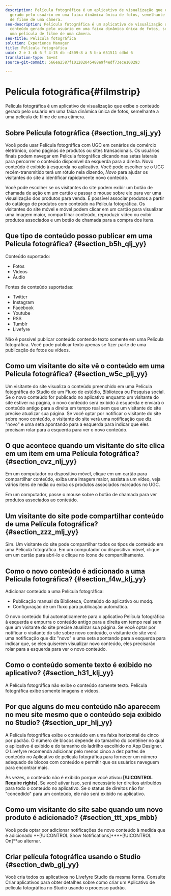 ```yaml
---
description: Película fotográfica é um aplicativo de visualização que exibe o conteúdo
  gerado pelo usuário em uma faixa dinâmica única de fotos, semelhante a uma película
  de filme de uma câmera.
seo-description: Película fotográfica é um aplicativo de visualização que exibe o
  conteúdo gerado pelo usuário em uma faixa dinâmica única de fotos, semelhante a
  uma película de filme de uma câmera.
seo-title: Película fotográfica
solution: Experience Manager
title: Película fotográfica
uuid: 2 e 3 cb 6 f 4-15 db -4509-8 a 5 b-a 651511 cdbd 6
translation-type: tm+mt
source-git-commit: 566ea2587f101202045488e9f4edf73ece100293

---
```



# Película fotográfica{#filmstrip}

Película fotográfica é um aplicativo de visualização que exibe o conteúdo gerado pelo usuário em uma faixa dinâmica única de fotos, semelhante a uma película de filme de uma câmera.

## Sobre Película fotográfica {#section_tng_slj_yy}

Você pode usar Película fotográfica com UGC em cenários de comércio eletrônico, como páginas de produtos ou sites transacionais. Os usuários finais podem navegar em Película fotográfica clicando nas setas laterais para percorrer o conteúdo disponível da esquerda para a direita. Novo conteúdo é exibido à esquerda no aplicativo. Você pode escolher se o UGC recém-transmitido terá um rótulo nela dizendo, *Novo* para ajudar os visitantes do site a identificar rapidamente novo conteúdo.

Você pode escolher se os visitantes do site podem exibir um botão de chamada de ação em um cartão e passar o mouse sobre ele para ver uma visualização dos produtos para venda. É possível associar produtos a partir do catálogo de produtos com conteúdo na Película fotográfica. Os visitantes do site móvel e móvel podem clicar em um cartão para visualizar uma imagem maior, compartilhar conteúdo, reproduzir vídeo ou exibir produtos associados e um botão de chamada para a compra dos itens.

## Que tipo de conteúdo posso publicar em uma Película fotográfica? {#section_b5h_qlj_yy}

Conteúdo suportado:

* Fotos
* Vídeos
* Áudio

Fontes de conteúdo suportadas:

* Twitter
* Instagram
* Facebook
* Youtube
* RSS
* Tumblr
* Livefyre

Não é possível publicar conteúdo contendo texto somente em uma Película fotográfica. Você pode publicar texto apenas se fizer parte de uma publicação de fotos ou vídeos.

## Como um visitante do site vê o conteúdo em uma Película fotográfica? {#section_w5c_plj_yy}

Um visitante do site visualiza o conteúdo preenchido em uma Película fotográfica do Studio de um Fluxo de estúdio, Biblioteca ou Pesquisa social. Se o novo conteúdo for publicado no aplicativo enquanto um visitante do site estiver na página, o novo conteúdo será exibido à esquerda e enviará o conteúdo antigo para a direita em tempo real sem que um visitante do site precise atualizar sua página. Se você optar por notificar o visitante do site sobre novo conteúdo, o visitante do site verá uma notificação que diz "novo" e uma seta apontando para a esquerda para indicar que eles precisam rolar para a esquerda para ver o novo conteúdo.

## O que acontece quando um visitante do site clica em um item em uma Película fotográfica? {#section_cvz_nlj_yy}

Em um computador ou dispositivo móvel, clique em um cartão para compartilhar conteúdo, exiba uma imagem maior, assista a um vídeo, veja vários itens de mídia ou exiba os produtos associados marcados no UGC.

Em um computador, passe o mouse sobre o botão de chamada para ver produtos associados ao conteúdo.

## Um visitante do site pode compartilhar conteúdo de uma Película fotográfica? {#section_zzz_mlj_yy}

Sim. Um visitante do site pode compartilhar todos os tipos de conteúdo em uma Película fotográfica. Em um computador ou dispositivo móvel, clique em um cartão para abri-lo e clique no ícone de compartilhamento.

## Como o novo conteúdo é adicionado a uma Película fotográfica? {#section_f4w_klj_yy}

Adicionar conteúdo a uma Película fotográfica:

* Publicação manual da Biblioteca, Conteúdo do aplicativo ou modq.
* Configuração de um fluxo para publicação automática.

O novo conteúdo flui automaticamente para o aplicativo Película fotográfica à esquerda e empurra o conteúdo antigo para a direita em tempo real sem que um visitante do site precise atualizar sua página. Se você optar por notificar o visitante do site sobre novo conteúdo, o visitante do site verá uma notificação que diz "novo" e uma seta apontando para a esquerda para indicar que, se eles quiserem visualizar novo conteúdo, eles precisarão rolar para a esquerda para ver o novo conteúdo.

## Como o conteúdo somente texto é exibido no aplicativo? {#section_h31_klj_yy}

A Película fotográfica não exibe o conteúdo somente texto. Película fotográfica exibe somente imagens e vídeos.

## Por que alguns do meu conteúdo não aparecem no meu site mesmo que o conteúdo seja exibido no Studio? {#section_upr_hlj_yy}

A Película fotográfica exibe o conteúdo em uma faixa horizontal de cinco por padrão. O número de blocos depende do tamanho do contêiner no qual o aplicativo é exibido e do tamanho do ladrilho escolhido no App Designer. O Livefyre recomenda adicionar pelo menos cinco a dez partes de conteúdo no Aplicativo de película fotográfica para fornecer um número adequado de blocos com conteúdo e permitir que os usuários naveguem para encontrar mais.

Às vezes, o conteúdo não é exibido porque você ativou **[!UICONTROL Require rights]**. Se você ativar isso, será necessário ter direitos atribuídos para todo o conteúdo no aplicativo. Se o status de direitos não for "concedido" para um conteúdo, ele não será exibido no aplicativo.

## Como um visitante do site sabe quando um novo produto é adicionado? {#section_ttt_xps_mbb}

Você pode optar por adicionar notificações de novo conteúdo à medida que é adicionado **[!UICONTROL Show Notifications]****[!UICONTROL On]**ao alternar.

## Criar película fotográfica usando o Studio {#section_dwb_glj_yy}

Você cria todos os aplicativos no Livefyre Studio da mesma forma. Consulte Criar aplicativos para obter detalhes sobre como criar um Aplicativo de película fotográfica no Studio usando o processo padrão.